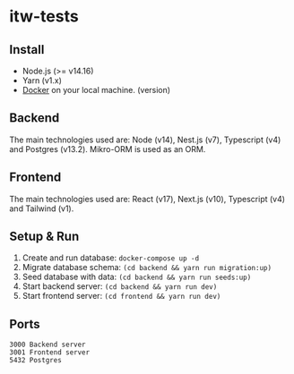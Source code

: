 # itw-tests

## Install

* Node.js (>= v14.16)
* Yarn (v1.x)
* [Docker](https://www.docker.com/products/docker-desktop) on your local machine.
(version)

## Backend

The main technologies used are: Node (v14), Nest.js (v7), Typescript (v4) and Postgres (v13.2). Mikro-ORM is used as an ORM.

## Frontend

The main technologies used are: React (v17), Next.js (v10), Typescript (v4) and Tailwind (v1).

## Setup & Run

1. Create and run database: `docker-compose up -d`
2. Migrate database schema: `(cd backend && yarn run migration:up)`
3. Seed database with data: `(cd backend && yarn run seeds:up)`
4. Start backend server: `(cd backend && yarn run dev)`
5. Start frontend server: `(cd frontend && yarn run dev)`

## Ports

```
3000 Backend server
3001 Frontend server
5432 Postgres
```
